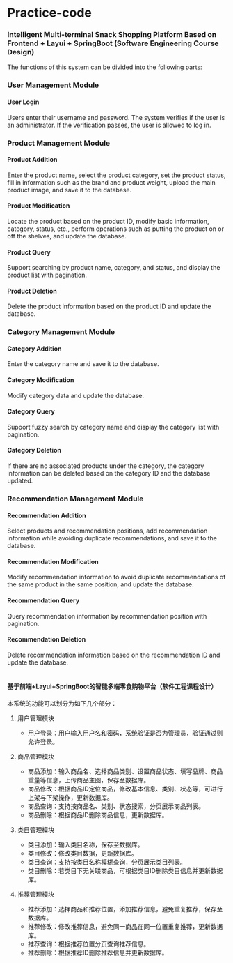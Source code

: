 # Practice-code

### Intelligent Multi-terminal Snack Shopping Platform Based on Frontend + Layui + SpringBoot (Software Engineering Course Design)

The functions of this system can be divided into the following parts:


### User Management Module
#### User Login
Users enter their username and password. The system verifies if the user is an administrator. If the verification passes, the user is allowed to log in.


### Product Management Module
#### Product Addition
Enter the product name, select the product category, set the product status, fill in information such as the brand and product weight, upload the main product image, and save it to the database.

#### Product Modification
Locate the product based on the product ID, modify basic information, category, status, etc., perform operations such as putting the product on or off the shelves, and update the database.

#### Product Query
Support searching by product name, category, and status, and display the product list with pagination.

#### Product Deletion
Delete the product information based on the product ID and update the database.


### Category Management Module
#### Category Addition
Enter the category name and save it to the database.

#### Category Modification
Modify category data and update the database.

#### Category Query
Support fuzzy search by category name and display the category list with pagination.

#### Category Deletion
If there are no associated products under the category, the category information can be deleted based on the category ID and the database updated.


### Recommendation Management Module
#### Recommendation Addition
Select products and recommendation positions, add recommendation information while avoiding duplicate recommendations, and save it to the database.

#### Recommendation Modification
Modify recommendation information to avoid duplicate recommendations of the same product in the same position, and update the database.

#### Recommendation Query
Query recommendation information by recommendation position with pagination.

#### Recommendation Deletion
Delete recommendation information based on the recommendation ID and update the database.<br><br>

#### 基于前端+Layui+SpringBoot的智能多端零食购物平台（软件工程课程设计）
本系统的功能可以划分为如下几个部分：

1. 用户管理模块
    - 用户登录：用户输入用户名和密码，系统验证是否为管理员，验证通过则允许登录。

2. 商品管理模块
    - 商品添加：输入商品名、选择商品类别、设置商品状态、填写品牌、商品重量等信息，上传商品主图，保存至数据库。
    - 商品修改：根据商品ID定位商品，修改基本信息、类别、状态等，可进行上架与下架操作，更新数据库。
    - 商品查询：支持按商品名、类别、状态搜索，分页展示商品列表。
    - 商品删除：根据商品ID删除商品信息，更新数据库。

3. 类目管理模块
    - 类目添加：输入类目名称，保存至数据库。
    - 类目修改：修改类目数据，更新数据库。
    - 类目查询：支持按类目名称模糊查询，分页展示类目列表。
    - 类目删除：若类目下无关联商品，可根据类目ID删除类目信息并更新数据库。

4. 推荐管理模块
    - 推荐添加：选择商品和推荐位置，添加推荐信息，避免重复推荐，保存至数据库。
    - 推荐修改：修改推荐信息，避免同一商品在同一位置重复推荐，更新数据库。
    - 推荐查询：根据推荐位置分页查询推荐信息。
    - 推荐删除：根据推荐ID删除推荐信息并更新数据库。
